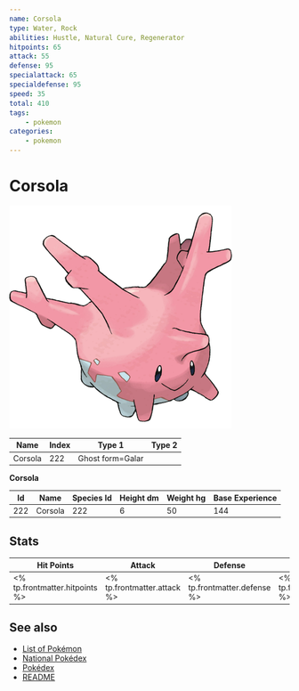 ```yaml
---
name: Corsola
type: Water, Rock
abilities: Hustle, Natural Cure, Regenerator
hitpoints: 65
attack: 55
defense: 95
specialattack: 65
specialdefense: 95
speed: 35
total: 410
tags:
    - pokemon
categories:
    - pokemon
---
```


# Corsola


![Corsola](images/222.png)

| **Name** | **Index** | **Type 1** | **Type 2** |
|----|----|----|----|
| Corsola | 222 | Ghost form=Galar  |  |

**Corsola** 




| **Id** | **Name** | **Species Id** | **Height dm** | **Weight hg** | **Base Experience** |
|--------|----------|----------------|------------|------------|---------------------|
| 222 | Corsola | 222 | 6 | 50 | 144 |



## Stats

| **Hit Points** | **Attack** | **Defense** | **Special Attack** | **Special Defense** | **Speed** | **Total** |
|----------------|------------|-------------|--------------------|---------------------|-----------|-----------|
| <% tp.frontmatter.hitpoints %> | <% tp.frontmatter.attack %> | <% tp.frontmatter.defense %> | <% tp.frontmatter.specialattack %> | <% tp.frontmatter.specialdefense %> | <% tp.frontmatter.speed %> | <% tp.frontmatter.total %> |

## See also

- [List of Pokémon](../pokemon.md)
- [National Pokédex](../national_pokedex.md)
- [Pokédex](../pokedex.md)
- [README](../README.md)
